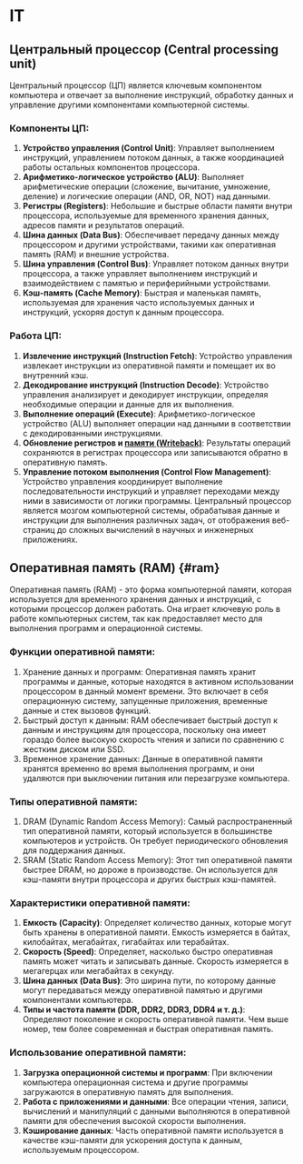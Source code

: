 # IT
## Центральный процессор (Central processing unit)
Центральный процессор (ЦП) является ключевым компонентом компьютера и отвечает за выполнение инструкций, обработку данных и управление другими компонентами компьютерной системы.

### Компоненты ЦП:
1. **Устройство управления (Control Unit)**: Управляет выполнением инструкций, управлением потоком данных, а также координацией работы остальных компонентов процессора.
2. **Арифметико-логическое устройство (ALU)**: Выполняет арифметические операции (сложение, вычитание, умножение, деление) и логические операции (AND, OR, NOT) над данными.
3. **Регистры (Registers)**: Небольшие и быстрые области памяти внутри процессора, используемые для временного хранения данных, адресов памяти и результатов операций.
4. **Шина данных (Data Bus)**: Обеспечивает передачу данных между процессором и другими устройствами, такими как оперативная память (RAM) и внешние устройства.
5. **Шина управления (Control Bus)**: Управляет потоком данных внутри процессора, а также управляет выполнением инструкций и взаимодействием с памятью и периферийными устройствами.
6. **Кэш-память (Cache Memory)**: Быстрая и маленькая память, используемая для хранения часто используемых данных и инструкций, ускоряя доступ к данным процессора.

### Работа ЦП:
1. **Извлечение инструкций (Instruction Fetch)**: Устройство управления извлекает инструкции из оперативной памяти и помещает их во внутренний кэш.
2. **Декодирование инструкций (Instruction Decode)**: Устройство управления анализирует и декодирует инструкции, определяя необходимые операции и данные для их выполнения.
3. **Выполнение операций (Execute)**: Арифметико-логическое устройство (ALU) выполняет операции над данными в соответствии с декодированными инструкциями.
4. **Обновление регистров и [памяти (Writeback)](./README.md#ram)**: Результаты операций сохраняются в регистрах процессора или записываются обратно в оперативную память.
5. **Управление потоком выполнения (Control Flow Management)**: Устройство управления координирует выполнение последовательности инструкций и управляет переходами между ними в зависимости от логики программы.
Центральный процессор является мозгом компьютерной системы, обрабатывая данные и инструкции для выполнения различных задач, от отображения веб-страниц до сложных вычислений в научных и инженерных приложениях.

## Оперативная память (RAM) {#ram}
Оперативная память (RAM) - это форма компьютерной памяти, которая используется для временного хранения данных и инструкций, с которыми процессор должен работать. Она играет ключевую роль в работе компьютерных систем, так как предоставляет место для выполнения программ и операционной системы.
### Функции оперативной памяти:
1. Хранение данных и программ: Оперативная память хранит программы и данные, которые находятся в активном использовании процессором в данный момент времени. Это включает в себя операционную систему, запущенные приложения, временные данные и стек вызовов функций.
2. Быстрый доступ к данным: RAM обеспечивает быстрый доступ к данным и инструкциям для процессора, поскольку она имеет гораздо более высокую скорость чтения и записи по сравнению с жестким диском или SSD.
3. Временное хранение данных: Данные в оперативной памяти хранятся временно во время выполнения программ, и они удаляются при выключении питания или перезагрузке компьютера.

### Типы оперативной памяти:
1. DRAM (Dynamic Random Access Memory): Самый распространенный тип оперативной памяти, который используется в большинстве компьютеров и устройств. Он требует периодического обновления для поддержания данных.
2. SRAM (Static Random Access Memory): Этот тип оперативной памяти быстрее DRAM, но дороже в производстве. Он используется для кэш-памяти внутри процессора и других быстрых кэш-памятей.

### Характеристики оперативной памяти:
1. **Емкость (Capacity)**: Определяет количество данных, которые могут быть хранены в оперативной памяти. Емкость измеряется в байтах, килобайтах, мегабайтах, гигабайтах или терабайтах.
2. **Скорость (Speed)**: Определяет, насколько быстро оперативная память может читать и записывать данные. Скорость измеряется в мегагерцах или мегабайтах в секунду.
3. **Шина данных (Data Bus)**: Это ширина пути, по которому данные могут передаваться между оперативной памятью и другими компонентами компьютера.
4. **Типы и частота памяти (DDR, DDR2, DDR3, DDR4 и т. д.)**: Определяют поколение и скорость оперативной памяти. Чем выше номер, тем более современная и быстрая оперативная память.

### Использование оперативной памяти:
1. **Загрузка операционной системы и программ**: При включении компьютера операционная система и другие программы загружаются в оперативную память для выполнения.
2. **Работа с приложениями и данными**: Все операции чтения, записи, вычислений и манипуляций с данными выполняются в оперативной памяти для обеспечения высокой скорости выполнения.
3. **Кэширование данных**: Часть оперативной памяти используется в качестве кэш-памяти для ускорения доступа к данным, используемым процессором.
